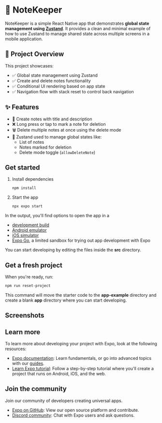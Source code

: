 # 📝 NoteKeeper

NoteKeeper is a simple React Native app that demonstrates **global state management using [Zustand](https://github.com/pmndrs/zustand)**. It provides a clean and minimal example of how to use Zustand to manage shared state across multiple screens in a mobile application.
## 📌 Project Overview

This project showcases:

- ✅ Global state management using Zustand
- ✅ Create and delete notes functionality
- ✅ Conditional UI rendering based on app state
- ✅ Navigation flow with stack reset to control back navigation

## ✨ Features

- 📄 Create notes with title and description
- ❌ Long press or tap to mark a note for deletion
- 🗑 Delete multiple notes at once using the delete mode
- 🔄 Zustand used to manage global states like:
  - List of notes
  - Notes marked for deletion
  - Delete mode toggle (`allowDeleteNote`)

## Get started

1. Install dependencies

   ```bash
   npm install
   ```

2. Start the app

   ```bash
   npx expo start
   ```

In the output, you'll find options to open the app in a

- [development build](https://docs.expo.dev/develop/development-builds/introduction/)
- [Android emulator](https://docs.expo.dev/workflow/android-studio-emulator/)
- [iOS simulator](https://docs.expo.dev/workflow/ios-simulator/)
- [Expo Go](https://expo.dev/go), a limited sandbox for trying out app development with Expo

You can start developing by editing the files inside the **src** directory.

## Get a fresh project

When you're ready, run:

```bash
npm run reset-project
```

This command will move the starter code to the **app-example** directory and create a blank **app** directory where you can start developing.

## Screenshots

## Learn more

To learn more about developing your project with Expo, look at the following resources:

- [Expo documentation](https://docs.expo.dev/): Learn fundamentals, or go into advanced topics with our [guides](https://docs.expo.dev/guides).
- [Learn Expo tutorial](https://docs.expo.dev/tutorial/introduction/): Follow a step-by-step tutorial where you'll create a project that runs on Android, iOS, and the web.

## Join the community

Join our community of developers creating universal apps.

- [Expo on GitHub](https://github.com/expo/expo): View our open source platform and contribute.
- [Discord community](https://chat.expo.dev): Chat with Expo users and ask questions.
